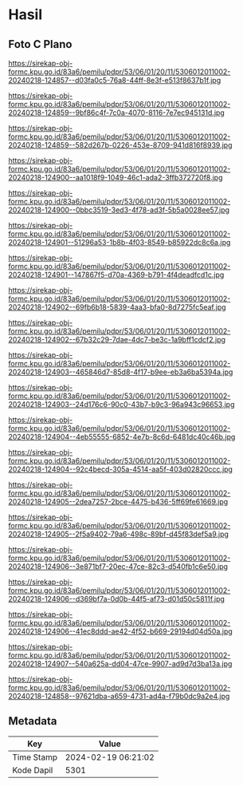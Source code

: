 # Hasil

## Foto C Plano

https://sirekap-obj-formc.kpu.go.id/83a6/pemilu/pdpr/53/06/01/20/11/5306012011002-20240218-124857--d03fa0c5-76a8-44ff-8e3f-e513f8637b1f.jpg

https://sirekap-obj-formc.kpu.go.id/83a6/pemilu/pdpr/53/06/01/20/11/5306012011002-20240218-124859--9bf86c4f-7c0a-4070-8116-7e7ec945131d.jpg

https://sirekap-obj-formc.kpu.go.id/83a6/pemilu/pdpr/53/06/01/20/11/5306012011002-20240218-124859--582d267b-0226-453e-8709-941d816f8939.jpg

https://sirekap-obj-formc.kpu.go.id/83a6/pemilu/pdpr/53/06/01/20/11/5306012011002-20240218-124900--aa1018f9-1049-46c1-ada2-3ffb372720f8.jpg

https://sirekap-obj-formc.kpu.go.id/83a6/pemilu/pdpr/53/06/01/20/11/5306012011002-20240218-124900--0bbc3519-3ed3-4f78-ad3f-5b5a0028ee57.jpg

https://sirekap-obj-formc.kpu.go.id/83a6/pemilu/pdpr/53/06/01/20/11/5306012011002-20240218-124901--51296a53-1b8b-4f03-8549-b85922dc8c6a.jpg

https://sirekap-obj-formc.kpu.go.id/83a6/pemilu/pdpr/53/06/01/20/11/5306012011002-20240218-124901--147867f5-d70a-4369-b791-4f4deadfcd1c.jpg

https://sirekap-obj-formc.kpu.go.id/83a6/pemilu/pdpr/53/06/01/20/11/5306012011002-20240218-124902--69fb6b18-5839-4aa3-bfa0-8d7275fc5eaf.jpg

https://sirekap-obj-formc.kpu.go.id/83a6/pemilu/pdpr/53/06/01/20/11/5306012011002-20240218-124902--67b32c29-7dae-4dc7-be3c-1a9bff1cdcf2.jpg

https://sirekap-obj-formc.kpu.go.id/83a6/pemilu/pdpr/53/06/01/20/11/5306012011002-20240218-124903--465846d7-85d8-4f17-b9ee-eb3a6ba5394a.jpg

https://sirekap-obj-formc.kpu.go.id/83a6/pemilu/pdpr/53/06/01/20/11/5306012011002-20240218-124903--24d176c6-90c0-43b7-b9c3-96a943c96653.jpg

https://sirekap-obj-formc.kpu.go.id/83a6/pemilu/pdpr/53/06/01/20/11/5306012011002-20240218-124904--4eb55555-6852-4e7b-8c6d-6481dc40c46b.jpg

https://sirekap-obj-formc.kpu.go.id/83a6/pemilu/pdpr/53/06/01/20/11/5306012011002-20240218-124904--92c4becd-305a-4514-aa5f-403d02820ccc.jpg

https://sirekap-obj-formc.kpu.go.id/83a6/pemilu/pdpr/53/06/01/20/11/5306012011002-20240218-124905--2dea7257-2bce-4475-b436-5ff69fe61669.jpg

https://sirekap-obj-formc.kpu.go.id/83a6/pemilu/pdpr/53/06/01/20/11/5306012011002-20240218-124905--2f5a9402-79a6-498c-89bf-d45f83def5a9.jpg

https://sirekap-obj-formc.kpu.go.id/83a6/pemilu/pdpr/53/06/01/20/11/5306012011002-20240218-124906--3e871bf7-20ec-47ce-82c3-d540fb1c6e50.jpg

https://sirekap-obj-formc.kpu.go.id/83a6/pemilu/pdpr/53/06/01/20/11/5306012011002-20240218-124906--d369bf7a-0d0b-44f5-af73-d01d50c5811f.jpg

https://sirekap-obj-formc.kpu.go.id/83a6/pemilu/pdpr/53/06/01/20/11/5306012011002-20240218-124906--41ec8ddd-ae42-4f52-b669-29194d04d50a.jpg

https://sirekap-obj-formc.kpu.go.id/83a6/pemilu/pdpr/53/06/01/20/11/5306012011002-20240218-124907--540a625a-dd04-47ce-9907-ad9d7d3ba13a.jpg

https://sirekap-obj-formc.kpu.go.id/83a6/pemilu/pdpr/53/06/01/20/11/5306012011002-20240218-124858--97621dba-a659-4731-ad4a-f79b0dc9a2e4.jpg


## Metadata

| Key        | Value               |
| ---------- | ------------------- |
| Time Stamp | 2024-02-19 06:21:02 |
| Kode Dapil | 5301                |



